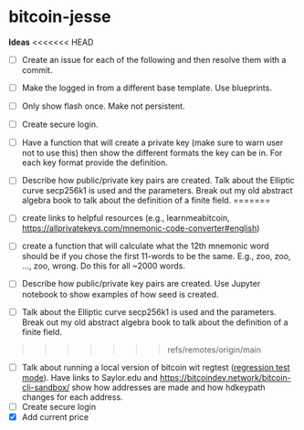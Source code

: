 # bitcoin-jesse

**Ideas**
<<<<<<< HEAD
- [ ] Create an issue for each of the following and then resolve them with a commit.
- [ ] Make the logged in from a different base template. Use blueprints.
- [ ] Only show flash once. Make not persistent.
- [ ] Create secure login. 
- [ ] Have a function that will create a private key (make sure to warn user not to use this) then show the different formats the key can be in. For each key format provide the definition.
- [ ] Describe how public/private key pairs are created. Talk about the Elliptic curve secp256k1 is used and the parameters. Break out my old abstract algebra book to talk about the definition of a finite field.
=======

- [ ] create links to helpful resources (e.g., learnmeabitcoin, https://allprivatekeys.com/mnemonic-code-converter#english)
- [ ] create a function that will calculate what the 12th mnemonic word should be if you chose the first 11-words to be the same. E.g., zoo, zoo, ..., zoo, wrong. Do this for all ~2000 words.
- [ ] Describe how public/private key pairs are created. Use Jupyter notebook to show examples of how seed is created.
- [ ] Talk about the Elliptic curve secp256k1 is used and the parameters. Break out my old abstract algebra book to talk about the definition of a finite field.
>>>>>>> refs/remotes/origin/main
- [ ] Talk about running a local version of bitcoin wit regtest ([regression test mode](https://bitcoin.stackexchange.com/questions/109653/why-is-regtest-called-regtest)). Have links to Saylor.edu and https://bitcoindev.network/bitcoin-cli-sandbox/  show how addresses are made and how hdkeypath changes for each address. 
- [ ] Create secure login
- [X] Add current price
